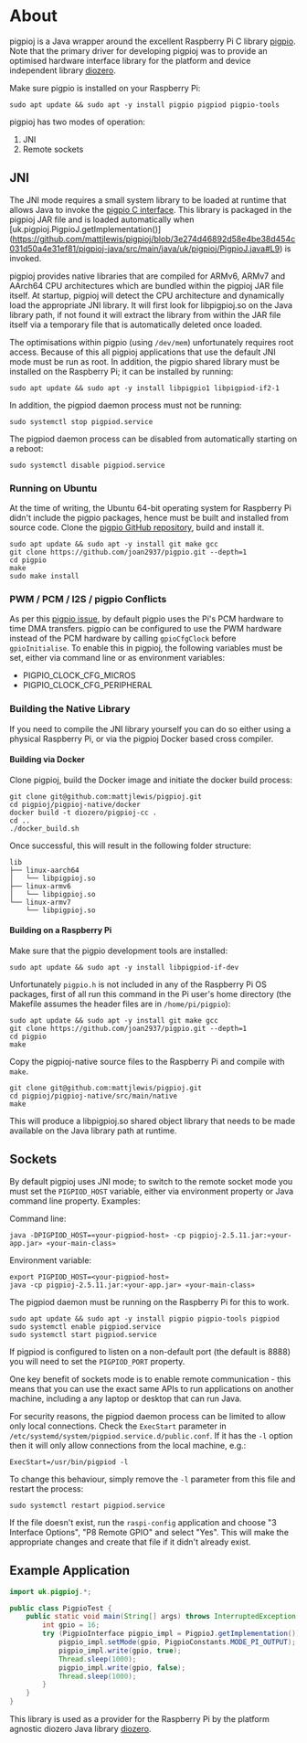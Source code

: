 # About

pigpioj is a Java wrapper around the excellent Raspberry Pi C library [pigpio](http://abyz.me.uk/rpi/pigpio/).
Note that the primary driver for developing pigpioj was to provide an optimised hardware interface
library for the platform and device independent library [diozero](http://www.diozero.com).

Make sure pigpio is installed on your Raspberry Pi:

```shell
sudo apt update && sudo apt -y install pigpio pigpiod pigpio-tools
```

pigpioj has two modes of operation:

1. JNI
1. Remote sockets

## JNI

The JNI mode requires a small system library to be loaded at runtime that allows Java to invoke the
[pigpio C interface](http://abyz.me.uk/rpi/pigpio/cif.html). This library is packaged in the pigpioj
JAR file and is loaded automatically when [uk.pigpioj.PigpioJ.getImplementation()]
(https://github.com/mattjlewis/pigpioj/blob/3e274d46892d58e4be38d454c031d50a4e31ef81/pigpioj-java/src/main/java/uk/pigpioj/PigpioJ.java#L9)
is invoked.

pigpioj provides native libraries that are compiled for ARMv6, ARMv7 and AArch64 CPU architectures
which are bundled within the pigpioj JAR file itself. At startup, pigpioj will detect the CPU
architecture and dynamically load the appropriate JNI library. It will first look for libpigpioj.so
on the Java library path, if not found it will extract the library from within the JAR file itself
via a temporary file that is automatically deleted once loaded.

The optimisations within pigpio (using `/dev/mem`) unfortunately requires root access.
Because of this all pigpioj applications that use the default JNI mode must be run as root.
In addition, the pigpio shared library must be installed on the Raspberry Pi; it can be installed by
running:

```shell
sudo apt update && sudo apt -y install libpigpio1 libpigpiod-if2-1
```

In addition, the pigpiod daemon process must not be running:

```shell
sudo systemctl stop pigpiod.service
```

The pigpiod daemon process can be disabled from automatically starting on a reboot:

```shell
sudo systemctl disable pigpiod.service
```

### Running on Ubuntu

At the time of writing, the Ubuntu 64-bit operating system for Raspberry Pi didn't include the
pigpio packages, hence must be built and installed from source code.
Clone the [pigpio GitHub repository](https://github.com/joan2937/pigpio), build and install it.

```shell
sudo apt update && sudo apt -y install git make gcc
git clone https://github.com/joan2937/pigpio.git --depth=1
cd pigpio
make
sudo make install
```

### PWM / PCM / I2S / pigpio Conflicts

As per this [pigpio issue](https://github.com/joan2937/pigpio/issues/87), by default pigpio uses the
Pi's PCM hardware to time DMA transfers. pigpio can be configured to use the PWM hardware instead of
the PCM hardware by calling `gpioCfgClock` before `gpioInitialise`. To enable this in pigpioj, the
following variables must be set, either via command line or as environment variables:

* PIGPIO_CLOCK_CFG_MICROS
* PIGPIO_CLOCK_CFG_PERIPHERAL

### Building the Native Library

If you need to compile the JNI library yourself you can do so either using a physical Raspberry Pi,
or via the pigpioj Docker based cross compiler.

#### Building via Docker

Clone pigpioj, build the Docker image and initiate the docker build process:

```shell
git clone git@github.com:mattjlewis/pigpioj.git
cd pigpioj/pigpioj-native/docker
docker build -t diozero/pigpioj-cc .
cd ..
./docker_build.sh
```

Once successful, this will result in the following folder structure:

```
lib
├── linux-aarch64
│   └── libpigpioj.so
├── linux-armv6
│   └── libpigpioj.so
└── linux-armv7
    └── libpigpioj.so
```

#### Building on a Raspberry Pi

Make sure that the pigpio development tools are installed:

```shell
sudo apt update && sudo apt -y install libpigpiod-if-dev
```

Unfortunately `pigpio.h` is not included in any of the Raspberry Pi OS packages, first of all run
this command in the Pi user's home directory (the Makefile assumes the header files are in
`/home/pi/pigpio`):

```shell
sudo apt update && sudo apt -y install git make gcc
git clone https://github.com/joan2937/pigpio.git --depth=1
cd pigpio
make
```

Copy the pigpioj-native source files to the Raspberry Pi and compile with `make`.

```shell
git clone git@github.com:mattjlewis/pigpioj.git
cd pigpioj/pigpioj-native/src/main/native
make
```

This will produce a libpigpioj.so shared object library that needs to be made available on the
Java library path at runtime.

## Sockets

By default pigpioj uses JNI mode; to switch to the remote socket mode you must set the `PIGPIOD_HOST`
variable, either via environment property or Java command line property. Examples:

Command line:

```shell
java -DPIGPIOD_HOST=«your-pigpiod-host» -cp pigpioj-2.5.11.jar:«your-app.jar» «your-main-class»
```

Environment variable:

```shell
export PIGPIOD_HOST=<your-pigpiod-host»
java -cp pigpioj-2.5.11.jar:«your-app.jar» «your-main-class»
```

The pigpiod daemon must be running on the Raspberry Pi for this to work.

```shell
sudo apt update && sudo apt -y install pigpio pigpio-tools pigpiod
sudo systemctl enable pigpiod.service
sudo systemctl start pigpiod.service
```

If pigpiod is configured to listen on a non-default port (the default is 8888) you will need to
set the `PIGPIOD_PORT` property.

One key benefit of sockets mode is to enable remote communication - this means that you can use the
exact same APIs to run applications on another machine, including a any laptop or desktop that can
run Java.

For security reasons, the pigpiod daemon process can be limited to allow only local connections.
Check the `ExecStart` parameter in `/etc/systemd/system/pigpiod.service.d/public.conf`. If it has the `-l`
option then it will only allow connections from the local machine, e.g.:

```
ExecStart=/usr/bin/pigpiod -l
```

To change this behaviour, simply remove the `-l` parameter from this file and restart the process:

```shell
sudo systemctl restart pigpiod.service
```

If the file doesn't exist, run the `raspi-config` application and choose "3 Interface Options",
"P8 Remote GPIO" and select "Yes". This will make the appropriate changes and create that file if
it didn't already exist.

## Example Application

```java
import uk.pigpioj.*;

public class PigpioTest {
	public static void main(String[] args) throws InterruptedException {
		int gpio = 16;
		try (PigpioInterface pigpio_impl = PigpioJ.getImplementation()) {
			pigpio_impl.setMode(gpio, PigpioConstants.MODE_PI_OUTPUT);
			pigpio_impl.write(gpio, true);
			Thread.sleep(1000);
			pigpio_impl.write(gpio, false);
			Thread.sleep(1000);
		}
	}
}
```

This library is used as a provider for the Raspberry Pi by the platform agnostic diozero Java
library [diozero](http://www.diozero.com).
